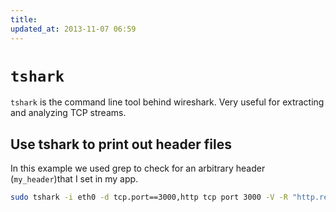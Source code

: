 ```yaml
---
title:
updated_at: 2013-11-07 06:59
---
```


# `tshark`

`tshark` is the command line tool behind wireshark. Very useful for extracting and analyzing TCP streams.

## Use tshark to print out header files

In this example we used grep to check for an arbitrary header (`my_header`)that I set in my app.

```sh
sudo tshark -i eth0 -d tcp.port==3000,http tcp port 3000 -V -R "http.response" | grep my_header -B 10 -A 10
```
